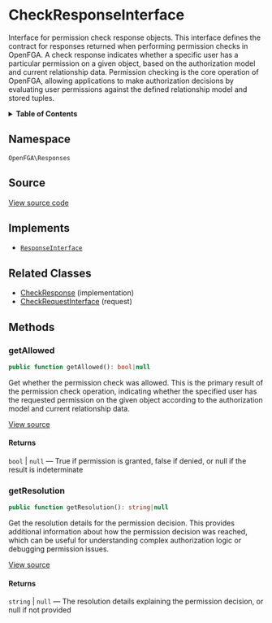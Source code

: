 # CheckResponseInterface

Interface for permission check response objects. This interface defines the contract for responses returned when performing permission checks in OpenFGA. A check response indicates whether a specific user has a particular permission on a given object, based on the authorization model and current relationship data. Permission checking is the core operation of OpenFGA, allowing applications to make authorization decisions by evaluating user permissions against the defined relationship model and stored tuples.

<details>
<summary><strong>Table of Contents</strong></summary>

- [Namespace](#namespace)
- [Source](#source)
- [Implements](#implements)
- [Related Classes](#related-classes)
- [Methods](#methods)

- [`getAllowed()`](#getallowed)
  - [`getResolution()`](#getresolution)

</details>

## Namespace

`OpenFGA\Responses`

## Source

[View source code](https://github.com/evansims/openfga-php/blob/main/src/Responses/CheckResponseInterface.php)

## Implements

- [`ResponseInterface`](ResponseInterface.md)

## Related Classes

- [CheckResponse](Responses/CheckResponse.md) (implementation)
- [CheckRequestInterface](Requests/CheckRequestInterface.md) (request)

## Methods

### getAllowed

```php
public function getAllowed(): bool|null

```

Get whether the permission check was allowed. This is the primary result of the permission check operation, indicating whether the specified user has the requested permission on the given object according to the authorization model and current relationship data.

[View source](https://github.com/evansims/openfga-php/blob/main/src/Responses/CheckResponseInterface.php#L43)

#### Returns

`bool` &#124; `null` — True if permission is granted, false if denied, or null if the result is indeterminate

### getResolution

```php
public function getResolution(): string|null

```

Get the resolution details for the permission decision. This provides additional information about how the permission decision was reached, which can be useful for understanding complex authorization logic or debugging permission issues.

[View source](https://github.com/evansims/openfga-php/blob/main/src/Responses/CheckResponseInterface.php#L54)

#### Returns

`string` &#124; `null` — The resolution details explaining the permission decision, or null if not provided

